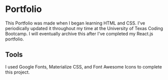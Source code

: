 # Portfolio
This Portfolio was made when I began learning HTML and CSS. I've periodically updated it throughout my time at the University of Texas Coding Bootcamp. I will eventually archive this after I've completed my React.js portfolio.

## Tools
I used Google Fonts, Materialize CSS, and Font Awesome Icons to complete this project.
